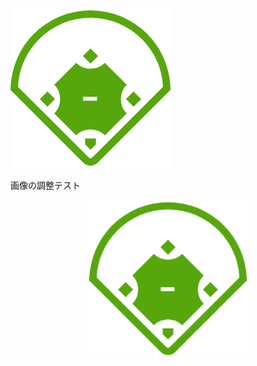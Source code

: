 ![test](./sample_image2.png)

画像の調整テスト

<p align="center">
  <img src="sample_image2.png" width="50%">
</p>

